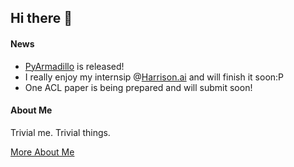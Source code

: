 ## Hi there :wave:

#### News
* [PyArmadillo](http://pyarma.sourceforge.net/) is released!
* I really enjoy my internsip @[Harrison.ai](https://www.harrison.ai/) and will finish it soon:P
* One ACL paper is being prepared and will submit soon!

#### About Me 
Trivial me. Trivial things.
  
[More About Me](https://terryyz.github.io/_pages/resume.pdf)

